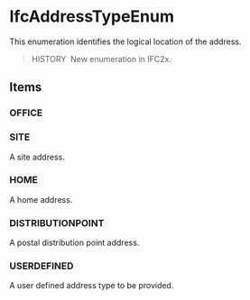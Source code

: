 # IfcAddressTypeEnum

This enumeration identifies the logical location of the address.

> HISTORY&nbsp; New enumeration in IFC2x.

## Items

### OFFICE


### SITE
A site address.

### HOME
A home address.

### DISTRIBUTIONPOINT
A postal distribution point address.

### USERDEFINED
A user defined address type to be provided.
